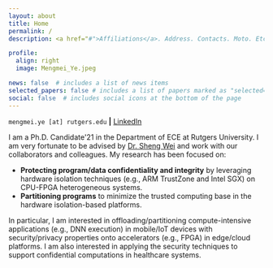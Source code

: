```yaml
---
layout: about
title: Home
permalink: /
description: <a href="#">Affiliations</a>. Address. Contacts. Moto. Etc.

profile:
  align: right
  image: Mengmei_Ye.jpeg

news: false  # includes a list of news items
selected_papers: false # includes a list of papers marked as "selected={true}"
social: false  # includes social icons at the bottom of the page
---
```


`mengmei.ye [at] rutgers.edu` <b>|</b> [LinkedIn](https://www.linkedin.com/in/mengmei-ye/)

I am a Ph.D. Candidate'21 in the Department of ECE at Rutgers University. I am very fortunate to be advised by [Dr. Sheng Wei](http://eceweb1.rutgers.edu/~sw891/) and work with our collaborators and colleagues. My research has been focused on: 
- <b>Protecting program/data confidentiality and integrity</b> by leveraging hardware isolation techniques (e.g., ARM TrustZone and Intel SGX) on CPU-FPGA heterogeneous systems.
- <b>Partitioning programs</b> to minimize the trusted computing base in the hardware isolation-based platforms. 

In particular, I am interested in offloading/partitioning compute-intensive applications (e.g., DNN execution) in mobile/IoT devices with security/privacy properties onto accelerators (e.g., FPGA) in edge/cloud platforms. I am also interested in applying the security techniques to support confidential computations in healthcare systems.